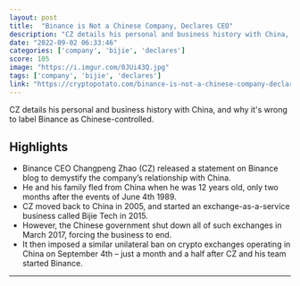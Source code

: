 ```yaml
---
layout: post
title:  "Binance is Not a Chinese Company, Declares CEO"
description: "CZ details his personal and business history with China, and why it's wrong to label Binance as Chinese-controlled."
date: "2022-09-02 06:33:46"
categories: ['company', 'bijie', 'declares']
score: 105
image: "https://i.imgur.com/0JUi43Q.jpg"
tags: ['company', 'bijie', 'declares']
link: "https://cryptopotato.com/binance-is-not-a-chinese-company-declares-ceo/"
---
```


CZ details his personal and business history with China, and why it's wrong to label Binance as Chinese-controlled.

## Highlights

- Binance CEO Changpeng Zhao (CZ) released a statement on Binance blog to demystify the company’s relationship with China.
- He and his family fled from China when he was 12 years old, only two months after the events of June 4th 1989.
- CZ moved back to China in 2005, and started an exchange-as-a-service business called Bijie Tech in 2015.
- However, the Chinese government shut down all of such exchanges in March 2017, forcing the business to end.
- It then imposed a similar unilateral ban on crypto exchanges operating in China on September 4th – just a month and a half after CZ and his team started Binance.

---
